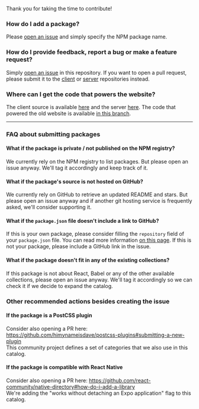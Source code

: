 Thank you for taking the time to contribute!

### How do I add a package?

Please [open an issue](https://github.com/jscoach/support/issues/new) and simply specify the NPM package name.

### How do I provide feedback, report a bug or make a feature request?

Simply [open an issue](https://github.com/jscoach/support/issues/new) in this repository.
If you want to open a pull request, please submit it to the
[client](https://github.com/jscoach/client) or [server](https://github.com/jscoach/server) repositories instead.

### Where can I get the code that powers the website?

The client source is available [here](https://github.com/jscoach/client) and the server [here](https://github.com/jscoach/server).
The code that powered the old website is available [in this branch](https://github.com/jscoach/support/tree/classic/project).

---

### FAQ about submitting packages

#### What if the package is private / not published on the NPM registry?

We currently rely on the NPM registry to list packages. But please open an issue anyway.
We'll tag it accordingly and keep track of it.

#### What if the package's source is not hosted on GitHub?

We currently rely on GitHub to retrieve an updated README and stars.
But please open an issue anyway and if another git hosting service is frequently asked, we'll consider supporting it.

#### What if the `package.json` file doesn't include a link to GitHub?

If this is your own package, please consider filling the `repository` field of your `package.json` file.
You can read more information [on this page](https://docs.npmjs.com/files/package.json#repository).
If this is not your package, please include a GitHub link in the issue.

#### What if the package doesn't fit in any of the existing collections?

If this package is not about React, Babel or any of the other available collections, please open an issue anyway.
We'll tag it accordingly so we can check it if we decide to expand the catalog.

### Other recommended actions besides creating the issue

#### If the package is a PostCSS plugin

Consider also opening a PR here: https://github.com/himynameisdave/postcss-plugins#submitting-a-new-plugin  
This community project defines a set of categories that we also use in this catalog.

#### If the package is compatible with React Native

Consider also opening a PR here: https://github.com/react-community/native-directory#how-do-i-add-a-library  
We're adding the "works without detaching an Expo application" flag to this catalog.
